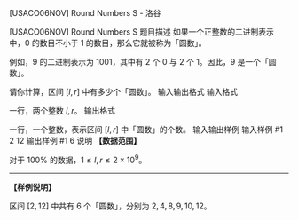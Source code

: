



[USACO06NOV] Round Numbers S - 洛谷














[USACO06NOV] Round Numbers S
题目描述
如果一个正整数的二进制表示中，$0$ 的数目不小于 $1$ 的数目，那么它就被称为「圆数」。

例如，$9$ 的二进制表示为 $1001$，其中有 $2$ 个 $0$ 与 $2$ 个 $1$。因此，$9$ 是一个「圆数」。

请你计算，区间 $[l,r]$ 中有多少个「圆数」。
输入输出格式
输入格式

一行，两个整数 $l,r$。
输出格式

一行，一个整数，表示区间 $[l,r]$ 中「圆数」的个数。
输入输出样例
输入样例 #1
2 12
输出样例 #1
6
说明
**【数据范围】**

对于 $100\%$ 的数据，$1\le l,r\le 2\times 10^9$。

------------

**【样例说明】**

区间 $[2,12]$ 中共有 $6$ 个「圆数」，分别为 $2,4,8,9,10,12$。







